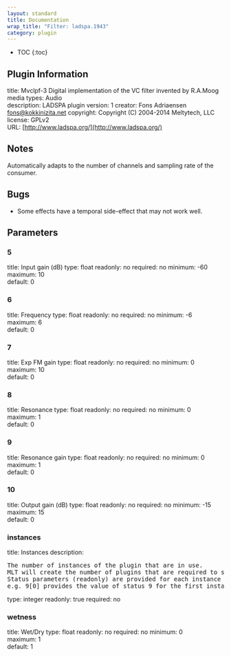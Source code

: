 ```yaml
---
layout: standard
title: Documentation
wrap_title: "Filter: ladspa.1943"
category: plugin
---
```

* TOC
{:toc}

## Plugin Information

title: Mvclpf-3   Digital implementation of the VC filter invented by R.A.Moog
media types:
Audio  
description: LADSPA plugin
version: 1
creator: Fons Adriaensen <fons@kokkinizita.net>
copyright: Copyright (C) 2004-2014 Meltytech, LLC  
license: GPLv2  
URL: [http://www.ladspa.org/](http://www.ladspa.org/)  

## Notes

Automatically adapts to the number of channels and sampling rate of the consumer.

## Bugs

* Some effects have a temporal side-effect that may not work well.


## Parameters

### 5

title: Input gain (dB)  type: float
readonly: no
required: no
minimum: -60  
maximum: 10  
default: 0  

### 6

title: Frequency  type: float
readonly: no
required: no
minimum: -6  
maximum: 6  
default: 0  

### 7

title: Exp FM gain  type: float
readonly: no
required: no
minimum: 0  
maximum: 10  
default: 0  

### 8

title: Resonance  type: float
readonly: no
required: no
minimum: 0  
maximum: 1  
default: 0  

### 9

title: Resonance gain  type: float
readonly: no
required: no
minimum: 0  
maximum: 1  
default: 0  

### 10

title: Output gain (dB)  type: float
readonly: no
required: no
minimum: -15  
maximum: 15  
default: 0  

### instances

title: Instances  description:
<pre>
The number of instances of the plugin that are in use.
MLT will create the number of plugins that are required to support the number of audio channels.
Status parameters (readonly) are provided for each instance and are accessed by specifying the instance number after the identifier (starting at zero).
e.g. 9[0] provides the value of status 9 for the first instance.
</pre>
type: integer
readonly: true
required: no

### wetness

title: Wet/Dry  type: float
readonly: no
required: no
minimum: 0  
maximum: 1  
default: 1  

